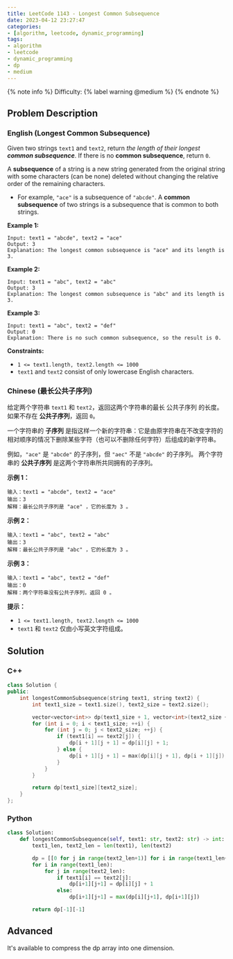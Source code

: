 ```yaml
---
title: LeetCode 1143 - Longest Common Subsequence
date: 2023-04-12 23:27:47
categories:
- [algorithm, leetcode, dynamic_programming]
tags:
- algorithm
- leetcode
- dynamic_programming
- dp
- medium
---
```


{% note info %}
Difficulty: {% label warning @medium %}
{% endnote %}

## Problem Description

### English (Longest Common Subsequence)

Given two strings `text1` and `text2`, return *the length of their longest **common subsequence***. If there is no **common subsequence**, return `0`.

A **subsequence** of a string is a new string generated from the original string with some characters (can be none) deleted without changing the relative order of the remaining characters.

- For example, `"ace"` is a subsequence of `"abcde"`.
A **common subsequence** of two strings is a subsequence that is common to both strings.

**Example 1:**

```log
Input: text1 = "abcde", text2 = "ace"
Output: 3
Explanation: The longest common subsequence is "ace" and its length is 3.
```

**Example 2:**

```log
Input: text1 = "abc", text2 = "abc"
Output: 3
Explanation: The longest common subsequence is "abc" and its length is 3.
```

**Example 3:**

```log
Input: text1 = "abc", text2 = "def"
Output: 0
Explanation: There is no such common subsequence, so the result is 0.
```

**Constraints:**

- `1 <= text1.length, text2.length <= 1000`
- `text1` and `text2` consist of only lowercase English characters.

### Chinese (最长公共子序列)

给定两个字符串 `text1` 和 `text2`，返回这两个字符串的最长 公共子序列 的长度。如果不存在 **公共子序列**，返回 `0`。

一个字符串的 **子序列** 是指这样一个新的字符串：它是由原字符串在不改变字符的相对顺序的情况下删除某些字符（也可以不删除任何字符）后组成的新字符串。

例如，`"ace"` 是 `"abcde"` 的子序列，但 `"aec"` 不是 `"abcde"` 的子序列。
两个字符串的 **公共子序列** 是这两个字符串所共同拥有的子序列。

**示例 1：**

```log
输入：text1 = "abcde", text2 = "ace"
输出：3
解释：最长公共子序列是 "ace" ，它的长度为 3 。
```

**示例 2：**

```log
输入：text1 = "abc", text2 = "abc"
输出：3
解释：最长公共子序列是 "abc" ，它的长度为 3 。
```

**示例 3：**

```log
输入：text1 = "abc", text2 = "def"
输出：0
解释：两个字符串没有公共子序列，返回 0 。
```

**提示：**

- `1 <= text1.length, text2.length <= 1000`
- `text1` 和 `text2` 仅由小写英文字符组成。

## Solution

### C++

```C++
class Solution {
public:
    int longestCommonSubsequence(string text1, string text2) {
        int text1_size = text1.size(), text2_size = text2.size();

        vector<vector<int>> dp(text1_size + 1, vector<int>(text2_size + 1));
        for (int i = 0; i < text1_size; ++i) {
            for (int j = 0; j < text2_size; ++j) {
                if (text1[i] == text2[j]) {
                    dp[i + 1][j + 1] = dp[i][j] + 1;
                } else {
                    dp[i + 1][j + 1] = max(dp[i][j + 1], dp[i + 1][j]);
                }
            }
        }

        return dp[text1_size][text2_size];
    }
};
```

### Python

```Python
class Solution:
    def longestCommonSubsequence(self, text1: str, text2: str) -> int:
        text1_len, text2_len = len(text1), len(text2)

        dp = [[0 for j in range(text2_len+1)] for i in range(text1_len+1)]
        for i in range(text1_len):
            for j in range(text2_len):
                if text1[i] == text2[j]:
                    dp[i+1][j+1] = dp[i][j] + 1
                else:
                    dp[i+1][j+1] = max(dp[i][j+1], dp[i+1][j])

        return dp[-1][-1]
```

## Advanced

It's available to compress the dp array into one dimension.
